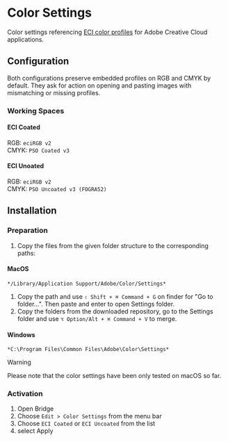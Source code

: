 # Color Settings

Color settings referencing [ECI color profiles](https://github.com/grommasdietz/color-profiles-eci/) for Adobe Creative Cloud applications. 

## Configuration

Both configurations preserve embedded profiles on RGB and CMYK by default. They ask for action on opening and pasting images with mismatching or missing profiles. 

### Working Spaces
#### ECI Coated
RGB: `eciRGB v2`  
CMYK: `PSO Coated v3`  

#### ECI Unoated
RGB: `eciRGB v2`  
CMYK: `PSO Uncoated v3 (FOGRA52)`  

## Installation

### Preparation
1. Copy the files from the given folder structure to the corresponding paths:

#### MacOS
```
*/Library/Application Support/Adobe/Color/Settings* 
```

1. Copy the path and use `⇧ Shift + ⌘ Command + G` on finder for "Go to folder…". Then paste and enter to open Settings folder.
2. Copy the folders from the downloaded repository, go to the Settings folder and use `⌥ Option/Alt + ⌘ Command + V` to merge.

#### Windows
```
*C:\Program Files\Common Files\Adobe\Color\Settings*
```

> [!WARNING]  
> Please note that the color settings have been only tested on macOS so far.

### Activation
1. Open Bridge
2. Choose `Edit > Color Settings` from the menu bar
3. Choose `ECI Coated` or `ECI Uncoated` from the list
4. select Apply
